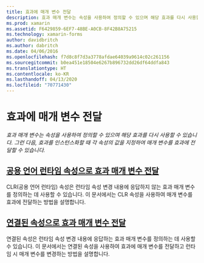 ```yaml
---
title: 효과에 매개 변수 전달
description: 효과 매개 변수는 속성을 사용하여 정의할 수 있으며 해당 효과를 다시 사용할 수 있습니다. 그런 다음, 효과를 인스턴스화할 때 각 속성에 대한 값을 지정하여 매개 변수를 효과에 전달할 수 있습니다.
ms.prod: xamarin
ms.assetid: F6429859-6EF7-48BE-A0CB-8F42B8A75215
ms.technology: xamarin-forms
author: davidbritch
ms.author: dabritch
ms.date: 04/06/2016
ms.openlocfilehash: f7d8c8f7d3a3778afdae64039a9614c02c261156
ms.sourcegitcommit: b0ea451e18504e6267b896732dd26df64ddfa843
ms.translationtype: HT
ms.contentlocale: ko-KR
ms.lasthandoff: 04/13/2020
ms.locfileid: "70771430"
---
```

# <a name="passing-parameters-to-an-effect"></a>효과에 매개 변수 전달

_효과 매개 변수는 속성을 사용하여 정의할 수 있으며 해당 효과를 다시 사용할 수 있습니다. 그런 다음, 효과를 인스턴스화할 때 각 속성의 값을 지정하여 매개 변수를 효과에 전달할 수 있습니다._

## <a name="passing-effect-parameters-as-common-language-runtime-properties"></a>[공용 언어 런타임 속성으로 효과 매개 변수 전달](clr-properties.md)

CLR(공용 언어 런타임) 속성은 런타임 속성 변경 내용에 응답하지 않는 효과 매개 변수를 정의하는 데 사용할 수 있습니다. 이 문서에서는 CLR 속성을 사용하여 매개 변수를 효과에 전달하는 방법을 설명합니다.

## <a name="passing-effect-parameters-as-attached-properties"></a>[연결된 속성으로 효과 매개 변수 전달](attached-properties.md)

연결된 속성은 런타임 속성 변경 내용에 응답하는 효과 매개 변수를 정의하는 데 사용할 수 있습니다. 이 문서에서는 연결된 속성을 사용하여 효과에 매개 변수를 전달하고 런타임 시 매개 변수를 변경하는 방법을 설명합니다.
